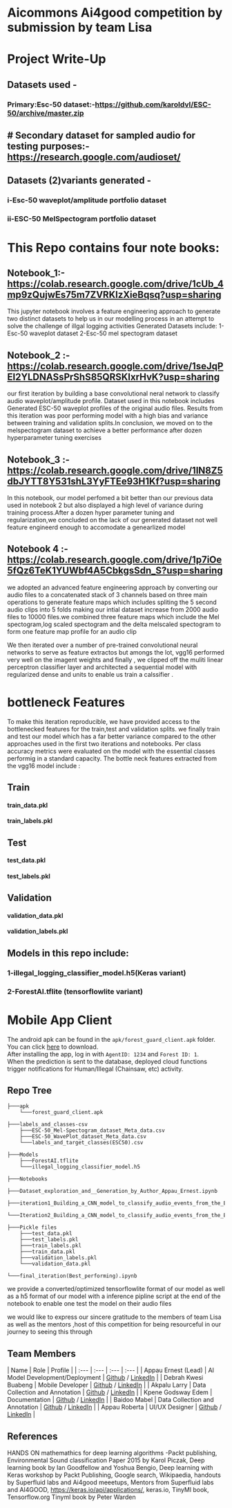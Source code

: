 # Aicommons Ai4good competition by submission by team Lisa
# Project Write-Up

## Datasets used -
###  Primary:Esc-50 dataset:-https://github.com/karoldvl/ESC-50/archive/master.zip 
## #  Secondary dataset for sampled audio for testing purposes:-https://research.google.com/audioset/

## Datasets (2)variants generated  -
###  i-Esc-50 waveplot/amplitude portfolio dataset
###    ii-ESC-50 MelSpectogram portfolio dataset

# This Repo contains four note books:

## Notebook_1:-https://colab.research.google.com/drive/1cUb_4mp9zQujwEs75m7ZVRKIzXieBqsq?usp=sharing
This jupyter notebook involves a feature engineering approach to generate two distinct datasets
to help us in our modelling process in an attempt to solve the challenge of illgal logging activities
Generated Datasets include:
1-Esc-50 waveplot dataset
2-Esc-50 mel spectogram dataset

## Notebook_2 :-https://colab.research.google.com/drive/1seJqPEI2YLDNASsPrShS85QRSKIxrHvK?usp=sharing
our first iteration by building a base convolutional neral network to classify 
audio waveplot/amplitude profile.
Dataset used in this notebook includes Generated ESC-50 waveplot profiles of the original 
audio files.
Results from this iteration was poor performing model with a high bias and variance between 
training and validation splits.In conclusion, we moved on to the melspectogram dataset to achieve a better 
performance after dozen hyperparameter tuning exercises


## Notebook_3 :-https://colab.research.google.com/drive/1lN8Z5dbJYTT8Y531shL3YyFTEe93H1Kf?usp=sharing
In this notebook, our model perfomed a bit better than our previous data used in notebook 2 but also displayed 
a high level of variance during training process.After a dozen hyper parameter tuning and regularization,we concluded 
on the lack of our generated dataset not well feature engineerd enough to accomodate a genearlized model


## Notebook 4 :-https://colab.research.google.com/drive/1p7iOe5fQz6TeK1YUWbf4A5CbkgsSdn_S?usp=sharing
we adopted an advanced feature engineering approach by converting our audio files to a concatenated stack of 3 channels
based on three main operations to generate feature maps which includes spliting the 5 second audio clips into 5 folds making our intial dataset
increase from 2000 audio files to 10000 files.we  combined three feature maps which include the Mel spectogram,log scaled spectogram and the delta melscaled
spectogram to form one feature map profile for an audio clip

We then iterated over a number of pre-trained convolutional neural networks to serve as feature extractos but amongs the lot, vgg16 performed very well on the imagent weights 
and finally , we clipped off the muliti linear perceptron classifier layer and architected a sequential model with regularized dense and units to enable us train a calssifier
.
# bottleneck Features
To make this iteration reproducible, we have provided access to the bottlenecked features for the train,test and validation splits.
we finally train and test our model which has a far better variance compared to the other approaches used in the first two iterations and notebooks.
Per class accuracy metrics were evaluated on the model with the essential classes performig in a standard capacity.
The bottle neck features extracted from the vgg16 model include :

##  Train
####  train_data.pkl
####  train_labels.pkl
##  Test
####  test_data.pkl
####  test_labels.pkl
##  Validation
####  validation_data.pkl
####  validation_labels.pkl

## Models in this repo include:
### 1-illegal_logging_classifier_model.h5(Keras variant)
### 2-ForestAI.tflite (tensorflowlite variant)

# Mobile App Client
The android apk can be found in the `apk/forest_guard_client.apk` folder. You can click [here](https://github.com/LISA-Ghana/forest_guard_ai/raw/master/apk/forest_guard_client.apk) to download.  
After installing the app, log in with `AgentID: 1234` and `Forest ID: 1`.  
When the prediction is sent to the database, deployed cloud functions trigger notifications for Human/Illegal (Chainsaw, etc) activity.

## Repo Tree

	
	├───apk
		└───forest_guard_client.apk

	├───labels_and_classes-csv
		├───ESC-50_Mel-Spectogram_dataset_Meta_data.csv
		├───ESC-50_WavePlot_dataset_Meta_data.csv
		└───labels_and_target_classes(ESC50).csv
	
	├───Models
		├───ForestAI.tflite
		└───illegal_logging_classifier_model.h5
	
	├───Notebooks
		├───Dataset_exploration_and__Generation_by_Author_Appau_Ernest.ipynb
		├───iteration1_Building_a_CNN_model_to_classify_audio_events_from_the_ESC_50_WavePlot_dataset.ipynb
		└───Iteration2_Building_a_CNN_model_to_classify_audio_events_from_the_ESC_50_MelSpectogram_dataset.ipynb

	├───Pickle files
		├───test_data.pkl
		├───test_labels.pkl
		├───train_labels.pkl
		├───train_data.pkl
		├───validation_labels.pkl
		└───validation_data.pkl

	└───final_iteration(Best_performing).ipynb

we provide a converted/optimized tensorflowlite format of our model as well as a h5 format of our model 
with a inference pipline script at the end of the notebook to enable one test the model on their audio files 

we would like to express our sincere gratitude to the members of team Lisa as well as  the 
mentors ,host of this competition for being resourceful in our journey to seeing this through

## Team Members
| Name | Role | Profile |
| :--- | :--- | :--- | :--- |
| Appau Ernest (Lead) | AI Model Development/Deployment | [Github](https://github.com/kappernie) / [LinkedIn](https://www.linkedin.com/in/appauernestkofimensah/) |
| Debrah Kwesi Buabeng | Mobile Developer | [Github](https://github.com/Akora-IngDKB) / [LinkedIn](https://www.linkedin.com/in/kwesi-buabeng-debrah) |
| Akpalu Larry | Data Collection and Annotation | [Github](https://github.com/Akora-IngDKB) / [LinkedIn](https://www.linkedin.com/in/larry-akpalu-5b3a1a119/) | <!-- TODO: Replace profile links -->
| Kpene Godsway Edem | Documentation | [Github](https://github.com/kpegods96) / [LinkedIn](https://www.linkedin.com/in/godsway-edem-kpene-a6542711a/) |
| Baidoo Mabel | Data Collection and Annotation | [Github](https://github.com/GeekiAdubea) / [LinkedIn](https://www.linkedin.com/in/mabel-adubea-baidoo/) |
| Appau Roberta | UI/UX Designer | [Github](https://github.com/Akora-IngDKB) / [LinkedIn](https://www.linkedin.com/in/kwesi-buabeng-debrah) | <!-- TODO: Replace profile links --> 

## References
HANDS ON mathemathics for deep learning algorithms -Packt publishing,
Environmental Sound classification Paper 2015 by Karol Piczak,
Deep learning book by Ian Goodfellow and Yoshua Bengio,
Deep learning with Keras workshop by Packt Publishing,
Google search,
Wikipaedia,
handouts by Superfluid labs and Ai4good meeetups,
Mentors from Superfluid labs and AI4GOOD,
https://keras.io/api/applications/,
keras.io,
TinyMl book,
Tensorflow.org
Tinyml book by Peter Warden

